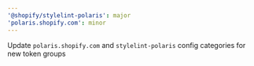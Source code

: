 ```yaml
---
'@shopify/stylelint-polaris': major
'polaris.shopify.com': minor
---
```


Update `polaris.shopify.com` and `stylelint-polaris` config categories for new token groups
